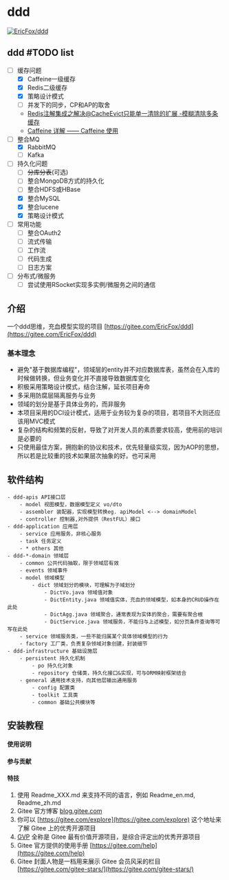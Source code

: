 # ddd
[![EricFox/ddd](https://gitee.com/EricFox/ddd/widgets/widget_card.svg?colors=ff6857,000000,ffffff,e3e9ed,666666,739bff)](https://gitee.com/EricFox/ddd)  

## ddd #TODO list
- [ ] 缓存问题
	- [x] Caffeine一级缓存
	- [x] Redis二级缓存
	- [x] 策略设计模式
	- [ ] 并发下的同步，CP和AP的取舍
	- [Redis注解集成之解决@CacheEvict只能单一清除的扩展 -模糊清除多条缓存](https://blog.csdn.net/qq_33454884/article/details/89330649)
	- [Caffeine 详解 —— Caffeine 使用](https://zhuanlan.zhihu.com/p/329684099)
- [ ] 整合MQ
	- [x] RabbitMQ
	- [ ] Kafka
- [ ] 持久化问题
	- [ ] ~~分库分表~~(可选)
	- [ ] 整合MongoDB方式的持久化
	- [ ] 整合HDFS或HBase
	- [x] 整合MySQL
	- [x] 整合lucene
	- [x] 策略设计模式
- [ ] 常用功能
	- [ ] 整合OAuth2
	- [ ] 流式传输
	- [ ] 工作流
	- [ ] 代码生成
	- [ ] 日志方案
- [ ] 分布式/微服务
	- [ ] 尝试使用RSocket实现多实例/微服务之间的通信
  
## 介绍  
一个ddd思维，充血模型实现的项目 [https://gitee.com/EricFox/ddd](https://gitee.com/EricFox/ddd)  
  
### 基本理念  
- 避免"基于数据库编程"，领域层的entity并不对应数据库表，虽然会在入库的时候做转换，但业务变化并不直接导致数据库变化  
- 积极采用策略设计模式，结合注解，延长项目寿命  
- 多采用防腐层隔离服务与业务  
- 领域的划分是基于具体业务的，而非服务  
- 本项目采用的DCI设计模式，适用于业务较为复杂的项目，若项目不大则还应该用MVC模式  
- 复杂的结构和频繁的反射，导致了对开发人员的素质要求较高，使用前的培训是必要的  
- 只使用最佳方案，拥抱新的协议和技术，优先轻量级实现，因为AOP的思想，所以若是比较重的技术如果层次抽象的好。也可采用  
  
## 软件结构
```text
- ddd-apis API接口层
	- model 视图模型，数据模型定义 vo/dto
	- assembler 装配器，实现模型转换eg. apiModel <--> domainModel
	- controller 控制器,对外提供（RestFUL）接口
- ddd-application 应用层
	- service 应用服务，非核心服务
	- task 任务定义
	- * others 其他
- ddd-*-domain 领域层
	- common 公共代码抽取，限于领域层有效
	- events 领域事件
	- model 领域模型
		- dict 领域划分的模块，可理解为子域划分
			- DictVo.java 领域值对象
			- DictEntity.java 领域值实体，充血的领域模型，如本身的CRUD操作在此处
			- DictAgg.java 领域聚合，通常表现为实体的聚合，需要有聚合根
			- DictService.java 领域服务，不能归与上述模型，如分页条件查询等可写在此处
	- service 领域服务类，一些不能归属某个具体领域模型的行为
	- factory 工厂类，负责复杂领域对象创建，封装细节
- ddd-infrastructure 基础设施层
	- persistent 持久化机制
		- po 持久化对象
		- repository 仓储类，持久化接口&实现，可与ORM映射框架结合
	- general 通用技术支持，向其他层输出通用服务
		- config 配置类
		- toolkit 工具类
		- common 基础公共模块等
```

## 安装教程
  
#### 使用说明
  
#### 参与贡献
  
#### 特技

1. 使用 Readme\_XXX.md 来支持不同的语言，例如 Readme\_en.md, Readme\_zh.md
2. Gitee 官方博客 [blog.gitee.com](https://blog.gitee.com)
3. 你可以 [https://gitee.com/explore](https://gitee.com/explore) 这个地址来了解 Gitee 上的优秀开源项目
4. [GVP](https://gitee.com/gvp) 全称是 Gitee 最有价值开源项目，是综合评定出的优秀开源项目
5. Gitee 官方提供的使用手册 [https://gitee.com/help](https://gitee.com/help)
6. Gitee 封面人物是一档用来展示 Gitee 会员风采的栏目 [https://gitee.com/gitee-stars/](https://gitee.com/gitee-stars/)